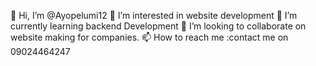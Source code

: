 👋 Hi, I’m @Ayopelumi12
 👀 I’m interested in website development
 🌱 I’m currently learning backend Development
  💞️ I’m looking to collaborate on website making for companies.
  📫 How to reach me :contact me on 09024464247

<!---
Ayopelumi12/Ayopelumi12 is a ✨ special ✨ repository because its `README.md` (this file) appears on your GitHub profile.
You can click the Preview link to take a look at your changes.
--->
